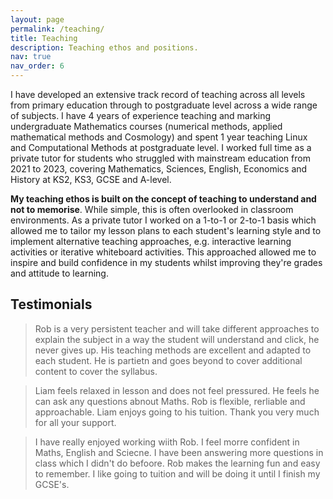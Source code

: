 ```yaml
---
layout: page
permalink: /teaching/
title: Teaching
description: Teaching ethos and positions.
nav: true
nav_order: 6
---
```



I have developed an extensive track record of teaching across all levels from primary education through to postgraduate level across a wide range of subjects. I have 4 years of experience teaching and marking undergraduate Mathematics courses (numerical methods, applied mathematical methods and Cosmology) and spent 1 year teaching Linux and Computational Methods at postgraduate level. I worked full time as a private tutor for students who struggled with mainstream education from 2021 to 2023, covering Mathematics, Sciences, English, Economics and History at KS2, KS3, GCSE and A-level. 

**My teaching ethos is built on the concept of teaching to understand and not to memorise**. While simple, this is often overlooked in classroom environments. As a private tutor I worked on a 1-to-1 or 2-to-1 basis which allowed me to tailor my lesson plans to each student's learning style and to implement alternative teaching approaches, e.g. interactive learning activities or iterative whiteboard activities. This approached allowed me to inspire and build confidence in my students whilst improving they're grades and attitude to learning. 

## Testimonials
> Rob is a very persistent teacher and will take different approaches to explain the subject in a way the student will understand and click, he never gives up. His teaching methods are excellent and adapted to each student. He is partietn and goes beyond to cover additional content to cover the syllabus.

 > Liam feels relaxed in lesson and does not feel pressured. He feels he can ask any questions abnout Maths. Rob is flexible, rerliable and approachable. Liam enjoys going to his tuition. Thank you very much for all your support.

> I have really enjoyed working wiith Rob. I feel morre confident in Maths, English and Sciecne. I have been answering more questions in class which I didn't do befoore. Rob makes the learning fun and easy to remember. I like going to tuition and will be doing it until I finish my GCSE's.

